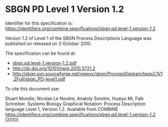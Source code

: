 # SBGN PD Level 1 Version 1.2
Identifier for this specification is: https://identifiers.org/combine.specifications/sbgn.pd.level-1.version-1.2

Version 1.2 of Level 1 of the SBGN Process Descriptions Language was published on released on 3 October 2010.

The specification can be found at:

* [sbgn.pd.level-1.version-1.2.pdf](./files/sbgn.pd.level-1.version-1.2.pdf)
* http://dx.doi.org/10101/npre.2010.3721.2
* http://sbgn.svn.sourceforge.net/viewvc/sbgn/ProcessDiagram/tags/L1V1.2Full/sbgn_PD-level1.pdf

To cite this document use:

Stuart Moodie, Nicolas Le Novère, Anatoly Sorokin, Huaiyu Mi, Falk Schreiber. Systems Biology Graphical Notation: Process Description language Level 1, Version 1.2. Available from COMBINE https://identifiers.org/combine.specifications/sbgn.pd.level-1.version-1.2 (2010)